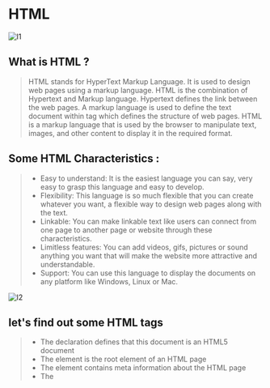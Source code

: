 # HTML



![I1](https://cdn.hipwallpaper.com/i/12/42/DXeZUW.jpg)
## What is HTML ?

> HTML stands for HyperText Markup Language. It is used to design web pages using a markup language. HTML is the combination of Hypertext and Markup language. Hypertext defines the link between the web pages. A markup language is used to define the text document within tag which defines the structure of web pages.
> HTML is a markup language that is used by the browser to manipulate text, images, and other content to display it in the required format.


 ## Some HTML Characteristics :
> - Easy to understand: It is the easiest language you can say, very easy to grasp this language and easy to develop.
> - Flexibility: This language is so much flexible that you can create whatever you want, a flexible way to design web pages along with the text.
> - Linkable: You can make linkable text like users can connect from one page to another page or website through these characteristics.
> - Limitless features: You can add videos, gifs, pictures or sound anything you want that will make the website more attractive and understandable.
> - Support: You can use this language to display the documents on any platform like Windows, Linux or Mac.




![I2](https://www.itl.cat/pngfile/big/327-3274460_web-development.jpg)

## let's find out some HTML  tags
> - The <!DOCTYPE html> declaration defines that this document is an HTML5 document
> - The <html> element is the root element of an HTML page
> - The <head> element contains meta information about the HTML page
> - The <title> element specifies a title for the HTML page (which is shown in the browser's title bar or in the page's tab)
> - The <body> element defines the document's body, and is a container for all the visible contents, such as headings, paragraphs, images, hyperlinks, tables, lists, etc.
> - The < h 1 > element defines a large heading
> - The < p > element defines a paragraph


## HTML Structure of Pages

![I3](http://www.basewebmaster.com/html/images/page-structure.gif)


## EXTRA MARKUP
> - DOCTYPES tell browsers which version of HTML you are using.
> - You can add comments to your code between the < !-- and -- > markers.
> - The id and class attributes allow you to identify particular elements.
> - The <div> and <span> elements allow you to group block-level and inline elements together.
> - <iframes> cut windows into your web pages through which other pages can be displayed.
> - The <meta> tag allows you to supply all kinds of information about your web page.
> - Escape characters are used to include special characters in your pages such as <, >, and ©.


## HTML5 LAYOUT

> - The new HTML5 elements indicate the purpose of different parts of a web page and help to describe its structure.
> - The new elements provide clearer code (compared with using multiple <div> elements).
> - Older browsers that do not understand HTML5 elements need to be told which elements are block-level elements.
> - To make HTML5 elements work in Internet Explorer 8 (and older versions of IE), extra JavaScript is needed, which is available free from Google.


## PROCESS & Design

> - Site maps allow you to plan the structure of a site.
> - Wireframes allow you to organize the information that will need to go on each page.
> - Design is about communication. Visual hierarchy helps visitors understand what you are trying to tell them.
> - You can differentiate between pieces of information using size, color, and style.
> - You can use grouping and similarity to help simplify the information you present.


 


# JavaScript 
![I4](https://images.squarespace-cdn.com/content/v1/58d20c79725e25b221549193/1521098155260-OD3QNLD1RK7DGPWMCUA6/ke17ZwdGBToddI8pDm48kNvT88LknE-K9M4pGNO0Iqd7gQa3H78H3Y0txjaiv_0fDoOvxcdMmMKkDsyUqMSsMWxHk725yiiHCCLfrh8O1z5QPOohDIaIeljMHgDF5CVlOqpeNLcJ80NK65_fV7S1USOFn4xF8vTWDNAUBm5ducQhX-V3oVjSmr829Rco4W2Uo49ZdOtO_QXox0_W7i2zEA/js.jpg?format=2500w)
## What is JavaScript ?

> JavaScript is a cross-platform, object-oriented scripting language used mainly for enhancing the interaction of a user with the webpage. In other words, you can make your webpage more lively and interactive, with the help of JavaScript( having animations, clickable buttons, popup menus, etc.). 


## Some js Characteristics :

> - Object-Centered Script Language
> - Client edge Technology
> - Validation of User’s Input
> - Else and If Statement
> - Interpreter Centered
> - Ability to perform In Built Function
> - Case Sensitive format
> - Light Weight and delicate
> - Statements Looping
> - Handling Events


![I5](https://2019.stateofjs.com/images/stateofjs-socialmedia.png)


## Basic Operators of JS 
> - +— Addition
> - -— Subtraction
> - *— Multiplication
> - / — Division
> - (...) — Grouping operator, operations within brackets are executed earlier than those outside
> - % — Modulus (remainder )
> - ++ — Increment numbers
> - -- — Decrement numbers



![I6](https://itea.ua/wp-content/uploads/2020/10/bazovyj-kurs-javascript_1.png)




## let's find out some Data Types of JS and 
> - Numbers —> var age = 23
> - Variables —> var x
> - Text (strings) —> var a = "init"
> - Operations —> var b = 1 + 2 + 3
> - True or false statements —> var c = true
> - Constant numbers —> const PI = 3.14



## Comparison Operators

Operator | Description | Example
------------ | ------------- | -------------
(==)	| Equal to: true if the operands are equal	| 5==5; //true
(!=)	| Not equal to: true if the operands are not equal | 5!=5; //false
(===)	| Strict equal to: true if the operands are equal and of the same type | 5==='5'; //false
(!==)	| Strict not equal to: true if the operands are equal but of different type or not equal at all	| 5!=='5'; //true
(>)	| Greater than: true if the left operand is greater than the right operand	3>2; //true
(>=)	| Greater than or equal to: true if the left operand is greater than or equal to the right operand	| 3>=3; //true
(<)	| Less than: true if the left operand is less than the right operand	| 3<2; //false
(<=)	| Less than or equal to: true if the left operand is less than or equal to the right operand	| 2<=2; //true


## Loops: while and for

- for Loops Syntax: 
    - for(statement1; statement2; statment3)
    - {
    - lines of code to be executed
    - }
- while Loops Syntax
    - while(condition)
    - {
    - lines of code to be executed
    - }


  
  
## to get more about  👇🏻
 > [HtmlPage](https://www.w3schools.com/html/default.asp)
 > [JavaScript](https://www.w3schools.com/js/default.asp)